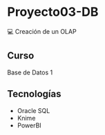 # Proyecto03-DB
💻 Creación de un OLAP
## Curso
Base de Datos 1
## Tecnologías
- Oracle SQL
- Knime
- PowerBI
